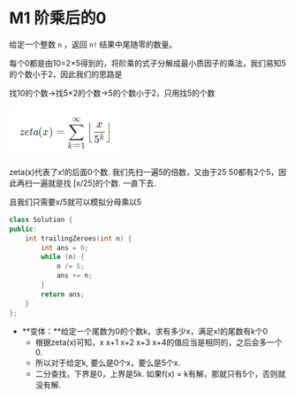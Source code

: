 # M1 阶乘后的0

给定一个整数 `n` ，返回 `n!` 结果中尾随零的数量。

每个0都是由10=2×5得到的，将阶乘的式子分解成最小质因子的乘法，我们易知5的个数小于2，因此我们的思路是

找10的个数->找5×2的个数->5的个数小于2，只用找5的个数

![image-20220828133931425](数学模型.assets/image-20220828133931425.png)

zeta(x)代表了x!的后面0个数.   我们先扫一遍5的倍数，又由于25 50都有2个5，因此再扫一遍就是找 [x/25]的个数. 一直下去.

且我们只需要x/5就可以模拟分母乘以5

```cpp
class Solution {
public:
    int trailingZeroes(int n) {
        int ans = 0;
        while (n) {
            n /= 5;
            ans += n;
        }
        return ans;
    }
};
```



* **变体：**给定一个尾数为0的个数k，求有多少x，满足x!的尾数有k个0
  * 根据zeta(x)可知，x x+1 x+2 x+3 x+4的值应当是相同的，之后会多一个0.
  * 所以对于给定k, 要么是0个x，要么是5个x.
  * 二分查找，下界是0，上界是5k.  如果f(x) = k有解，那就只有5个，否则就没有解.